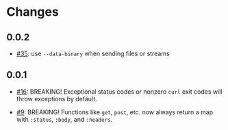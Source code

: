 # Changes

## 0.0.2

- [#35](https://github.com/babashka/babashka.curl/issues/35): use
  `--data-binary` when sending files or streams

## 0.0.1

- [#16](https://github.com/babashka/babashka.curl/issues/16): BREAKING!
  Exceptional status codes or nonzero `curl` exit codes will throw exceptions by
  default.

- [#9](https://github.com/babashka/babashka.curl/issues/9): BREAKING! Functions
  like `get`, `post`, etc. now always return a map with `:status`, `:body`, and
  `:headers`.
